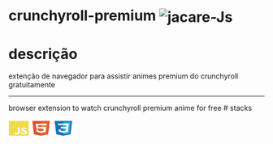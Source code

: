 # crunchyroll-premium  <img align="center" alt="jacare-Js" height="50" width="50" src="https://i.imgur.com/gEeJp0J.png">


# descrição

extenção de navegador  para assistir animes premium do crunchyroll gratuitamente
<hr>
browser extension to watch crunchyroll premium anime for free
# stacks
<div style="display: inline_block"><br>
  <img align="center" alt="jacare-Js" height="30" width="40" src="https://raw.githubusercontent.com/devicons/devicon/master/icons/javascript/javascript-plain.svg">
  <img align="center" alt="jacare-HTML" height="30" width="40" src="https://raw.githubusercontent.com/devicons/devicon/master/icons/html5/html5-original.svg">
  <img align="center" alt="jacare-CSS" height="30" width="40" src="https://raw.githubusercontent.com/devicons/devicon/master/icons/css3/css3-original.svg">
</div>



